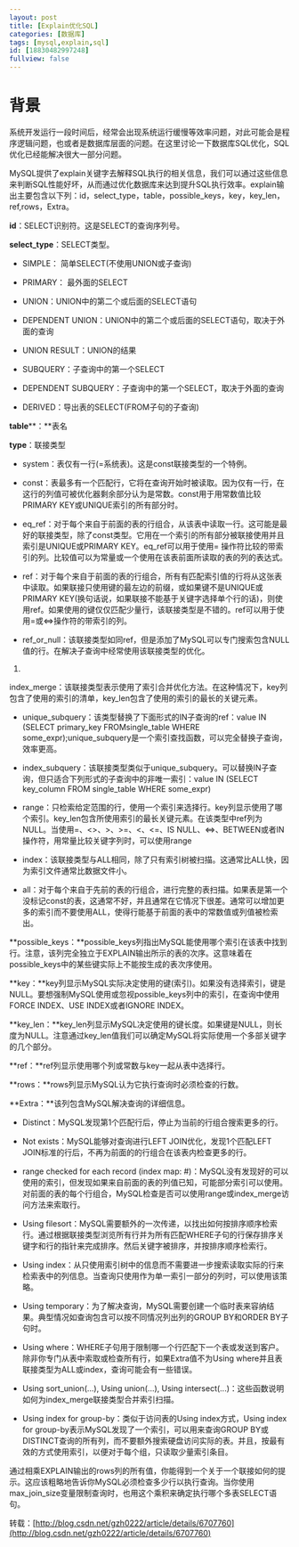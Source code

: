 ```yaml
---
layout: post
title: [Explain优化SQL]
categories: [数据库]
tags: [mysql,explain,sql]
id: [18830482997248]
fullview: false
---
```


# 背景

系统开发运行一段时间后，经常会出现系统运行缓慢等效率问题，对此可能会是程序逻辑问题，也或者是数据库层面的问题。在这里讨论一下数据库SQL优化，SQL优化已经能解决很大一部分问题。

MySQL提供了explain关键字去解释SQL执行的相关信息，我们可以通过这些信息来判断SQL性能好坏，从而通过优化数据库来达到提升SQL执行效率。explain输出主要包含以下列：id，select_type，table，possible_keys，key，key_len，ref,rows，Extra。

**id**：SELECT识别符。这是SELECT的查询序列号。

**select_type**：SELECT类型。

* SIMPLE： 简单SELECT(不使用UNION或子查询)

* PRIMARY： 最外面的SELECT

* UNION：UNION中的第二个或后面的SELECT语句

* DEPENDENT UNION：UNION中的第二个或后面的SELECT语句，取决于外面的查询

* UNION RESULT：UNION的结果

* SUBQUERY：子查询中的第一个SELECT

* DEPENDENT SUBQUERY：子查询中的第一个SELECT，取决于外面的查询

* DERIVED：导出表的SELECT(FROM子句的子查询)


**table****：**表名

**type**：联接类型

* system：表仅有一行(=系统表)。这是const联接类型的一个特例。

* const：表最多有一个匹配行，它将在查询开始时被读取。因为仅有一行，在这行的列值可被优化器剩余部分认为是常数。const用于用常数值比较PRIMARY KEY或UNIQUE索引的所有部分时。

* eq_ref：对于每个来自于前面的表的行组合，从该表中读取一行。这可能是最好的联接类型，除了const类型。它用在一个索引的所有部分被联接使用并且索引是UNIQUE或PRIMARY KEY。eq_ref可以用于使用= 操作符比较的带索引的列。比较值可以为常量或一个使用在该表前面所读取的表的列的表达式。

* ref：对于每个来自于前面的表的行组合，所有有匹配索引值的行将从这张表中读取。如果联接只使用键的最左边的前缀，或如果键不是UNIQUE或PRIMARY KEY(换句话说，如果联接不能基于关键字选择单个行的话)，则使用ref。如果使用的键仅仅匹配少量行，该联接类型是不错的。ref可以用于使用=或<=>操作符的带索引的列。

* ref_or_null：该联接类型如同ref，但是添加了MySQL可以专门搜索包含NULL值的行。在解决子查询中经常使用该联接类型的优化。


1. 
index_merge：该联接类型表示使用了索引合并优化方法。在这种情况下，key列包含了使用的索引的清单，key_len包含了使用的索引的最长的关键元素。


* unique_subquery：该类型替换了下面形式的IN子查询的ref：value IN (SELECT primary_key FROMsingle_table WHERE some_expr);unique_subquery是一个索引查找函数，可以完全替换子查询，效率更高。

* index_subquery：该联接类型类似于unique_subquery。可以替换IN子查询，但只适合下列形式的子查询中的非唯一索引：value IN (SELECT key_column FROM single_table WHERE some_expr)

* range：只检索给定范围的行，使用一个索引来选择行。key列显示使用了哪个索引。key_len包含所使用索引的最长关键元素。在该类型中ref列为NULL。当使用=、<>、>、>=、<、<=、IS NULL、<=>、BETWEEN或者IN操作符，用常量比较关键字列时，可以使用range

* index：该联接类型与ALL相同，除了只有索引树被扫描。这通常比ALL快，因为索引文件通常比数据文件小。

* all：对于每个来自于先前的表的行组合，进行完整的表扫描。如果表是第一个没标记const的表，这通常不好，并且通常在它情况下很差。通常可以增加更多的索引而不要使用ALL，使得行能基于前面的表中的常数值或列值被检索出。


**possible_keys：**possible_keys列指出MySQL能使用哪个索引在该表中找到行。注意，该列完全独立于EXPLAIN输出所示的表的次序。这意味着在possible_keys中的某些键实际上不能按生成的表次序使用。

**key：**key列显示MySQL实际决定使用的键(索引)。如果没有选择索引，键是NULL。要想强制MySQL使用或忽视possible_keys列中的索引，在查询中使用FORCE INDEX、USE INDEX或者IGNORE INDEX。

**key_len：**key_len列显示MySQL决定使用的键长度。如果键是NULL，则长度为NULL。注意通过key_len值我们可以确定MySQL将实际使用一个多部关键字的几个部分。

**ref：**ref列显示使用哪个列或常数与key一起从表中选择行。

**rows：**rows列显示MySQL认为它执行查询时必须检查的行数。

**Extra：**该列包含MySQL解决查询的详细信息。

* Distinct：MySQL发现第1个匹配行后，停止为当前的行组合搜索更多的行。

* Not exists：MySQL能够对查询进行LEFT JOIN优化，发现1个匹配LEFT JOIN标准的行后，不再为前面的的行组合在该表内检查更多的行。

* range checked for each record (index map: \#)：MySQL没有发现好的可以使用的索引，但发现如果来自前面的表的列值已知，可能部分索引可以使用。对前面的表的每个行组合，MySQL检查是否可以使用range或index_merge访问方法来索取行。

* Using filesort：MySQL需要额外的一次传递，以找出如何按排序顺序检索行。通过根据联接类型浏览所有行并为所有匹配WHERE子句的行保存排序关键字和行的指针来完成排序。然后关键字被排序，并按排序顺序检索行。

* Using index：从只使用索引树中的信息而不需要进一步搜索读取实际的行来检索表中的列信息。当查询只使用作为单一索引一部分的列时，可以使用该策略。

* Using temporary：为了解决查询，MySQL需要创建一个临时表来容纳结果。典型情况如查询包含可以按不同情况列出列的GROUP BY和ORDER BY子句时。

* Using where：WHERE子句用于限制哪一个行匹配下一个表或发送到客户。除非你专门从表中索取或检查所有行，如果Extra值不为Using where并且表联接类型为ALL或index，查询可能会有一些错误。

* Using sort_union(...), Using union(...), Using intersect(...)：这些函数说明如何为index_merge联接类型合并索引扫描。

* Using index for group-by：类似于访问表的Using index方式，Using index for group-by表示MySQL发现了一个索引，可以用来查询GROUP BY或DISTINCT查询的所有列，而不要额外搜索硬盘访问实际的表。并且，按最有效的方式使用索引，以便对于每个组，只读取少量索引条目。



 通过相乘EXPLAIN输出的rows列的所有值，你能得到一个关于一个联接如何的提示。这应该粗略地告诉你MySQL必须检查多少行以执行查询。当你使用max_join_size变量限制查询时，也用这个乘积来确定执行哪个多表SELECT语句。

转载：[http://blog.csdn.net/gzh0222/article/details/6707760](http://blog.csdn.net/gzh0222/article/details/6707760) 

